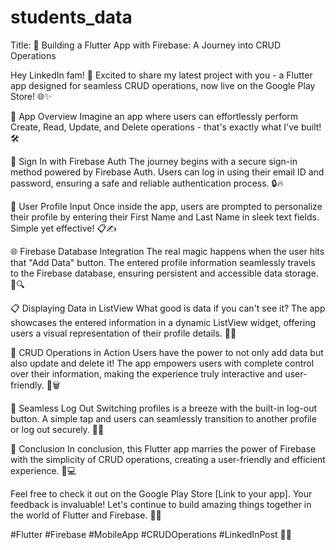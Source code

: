 # students_data

Title: 🚀 Building a Flutter App with Firebase: A Journey into CRUD Operations

Hey LinkedIn fam! 👋 Excited to share my latest project with you - a Flutter app designed for seamless CRUD operations, now live on the Google Play Store! 🌐✨

📱 App Overview
Imagine an app where users can effortlessly perform Create, Read, Update, and Delete operations - that's exactly what I've built! 🛠️

🚪 Sign In with Firebase Auth
The journey begins with a secure sign-in method powered by Firebase Auth. Users can log in using their email ID and password, ensuring a safe and reliable authentication process. 🔒🔥

📝 User Profile Input
Once inside the app, users are prompted to personalize their profile by entering their First Name and Last Name in sleek text fields. Simple yet effective! 📋✍️

🌐 Firebase Database Integration
The real magic happens when the user hits that "Add Data" button. The entered profile information seamlessly travels to the Firebase database, ensuring persistent and accessible data storage. 🚀🔍

📋 Displaying Data in ListView
What good is data if you can't see it? The app showcases the entered information in a dynamic ListView widget, offering users a visual representation of their profile details. 🔄👀

🔄 CRUD Operations in Action
Users have the power to not only add data but also update and delete it! The app empowers users with complete control over their information, making the experience truly interactive and user-friendly. 🔄🗑️

🔑 Seamless Log Out
Switching profiles is a breeze with the built-in log-out button. A simple tap and users can seamlessly transition to another profile or log out securely. 🚪👋

🌟 Conclusion
In conclusion, this Flutter app marries the power of Firebase with the simplicity of CRUD operations, creating a user-friendly and efficient experience. 🌈💻

Feel free to check it out on the Google Play Store [Link to your app]. Your feedback is invaluable! Let's continue to build amazing things together in the world of Flutter and Firebase. 🚀🔗

#Flutter #Firebase #MobileApp #CRUDOperations #LinkedInPost 🚀✨
